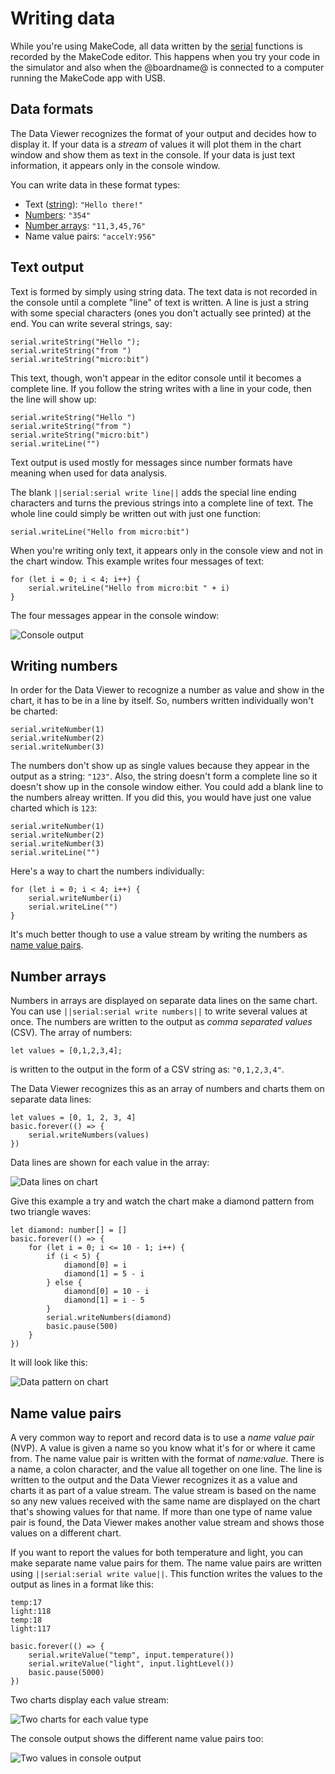# Writing data

While you're using MakeCode, all data written by the [serial](/reference/serial) functions is recorded by the MakeCode editor. This happens when you try your code in the simulator and also when the @boardname@ is connected to a computer running the MakeCode app with USB.

## Data formats

The Data Viewer recognizes the format of your output and decides how to display it. If your data is a _stream_ of values it will plot them in the chart window and show them as text in the console. If your data is just text information, it appears only in the console window.

You can write data in these format types:

* Text ([string](/types/string)): `"Hello there!"`
* [Numbers](/types/number): `"354"`
* [Number arrays](/types/array): `"11,3,45,76"`
* Name value pairs: `"accelY:956"`

## Text output

Text is formed by simply using string data. The text data is not recorded in the console until a complete "line" of text is written. A line is just a string with some special characters (ones you don't actually see printed) at the end. You can write several strings, say:

```block
serial.writeString("Hello ");
serial.writeString("from ")
serial.writeString("micro:bit")
```

This text, though, won't appear in the editor console until it becomes a complete line. If you follow the string writes with a line in your code, then the line will show up:

```block
serial.writeString("Hello ")
serial.writeString("from ")
serial.writeString("micro:bit")
serial.writeLine("")
```

Text output is used mostly for messages since number formats have meaning when used for data analysis.

The blank ``||serial:serial write line||`` adds the special line ending characters and turns the previous strings into a complete line of text. The whole line could simply be written out with just one function:

```block
serial.writeLine("Hello from micro:bit")
```

When you're writing only text, it appears only in the console view and not in the chart window. This example writes four messages of text:

```block
for (let i = 0; i < 4; i++) {
    serial.writeLine("Hello from micro:bit " + i)
}
```

The four messages appear in the console window:

![Console output](/static/mb/device/data-analysis/console-output.jpg)

## Writing numbers

In order for the Data Viewer to recognize a number as value and show in the chart, it has to be in a line by itself. So, numbers written individually won't be charted:

```block
serial.writeNumber(1)
serial.writeNumber(2)
serial.writeNumber(3)
```

The numbers don't show up as single values because they appear in the output as a string: `"123"`. Also, the string doesn't form a complete line so it doesn't show up in the console window either. You could add a blank line to the numbers alreay written. If you did this, you would have just one value charted which is `123`:

```block
serial.writeNumber(1)
serial.writeNumber(2)
serial.writeNumber(3)
serial.writeLine("")
```

Here's a way to chart the numbers individually:

```block
for (let i = 0; i < 4; i++) {
    serial.writeNumber(i)
    serial.writeLine("")
}
```

It's much better though to use a value stream by writing the numbers as [name value pairs](#name-value-pairs).

## Number arrays

Numbers in arrays are displayed on separate data lines on the same chart. You can use ``||serial:serial write numbers||`` to write several values at once. The numbers are written to the output as _comma separated values_ (CSV). The array of numbers:

```block
let values = [0,1,2,3,4];
```

is written to the output in the form of a CSV string as: `"0,1,2,3,4"`.

The Data Viewer recognizes this as an array of numbers and charts them on separate data lines:

```block
let values = [0, 1, 2, 3, 4]
basic.forever(() => {
    serial.writeNumbers(values)
})
```

Data lines are shown for each value in the array:

![Data lines on chart](/static/mb/device/data-analysis/data-lines.jpg)

Give this example a try and watch the chart make a diamond pattern from two triangle waves:

```blocks
let diamond: number[] = []
basic.forever(() => {
    for (let i = 0; i <= 10 - 1; i++) {
        if (i < 5) {
            diamond[0] = i
            diamond[1] = 5 - i
        } else {
            diamond[0] = 10 - i
            diamond[1] = i - 5
        }
        serial.writeNumbers(diamond)
        basic.pause(500)
    }
})
```

It will look like this:

![Data pattern on chart](/static/mb/device/data-analysis/diamond-chart.jpg)

## Name value pairs

A very common way to report and record data is to use a _name value pair_ (NVP). A value is given a name so you know what it's for or where it came from. The name value pair is written with the format of _name:value_. There is a name, a colon character, and the value all together on one line. The line is written to the output and the Data Viewer recognizes it as a value and charts it as part of a value stream. The value stream is based on the name so any new values received with the same name are displayed on the chart that's showing values for that name. If more than one type of name value pair is found, the Data Viewer makes another value stream and shows those values on a different chart.

If you want to report the values for both temperature and light, you can make separate name value pairs for them. The name value pairs are written using ``||serial:serial write value||``. This function writes the values to the output as lines in a format like this:

```
temp:17
light:118
temp:18
light:117
```

```blocks
basic.forever(() => {
    serial.writeValue("temp", input.temperature())
    serial.writeValue("light", input.lightLevel())
    basic.pause(5000)
})
```

Two charts display each value stream:

![Two charts for each value type](/static/mb/device/data-analysis/two-value-chart.jpg)

The console output shows the different name value pairs too:

![Two values in console output](/static/mb/device/data-analysis/two-value-console.jpg)


